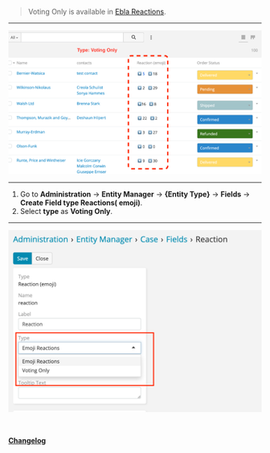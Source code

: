 > Voting Only is available in [Ebla Reactions](https://www.eblasoft.com.tr/espocrm-extension-page/reactions).

---

![Voting Only](../../_static/images/extensions/reactions/voting-only.png)

---


1. Go to **Administration** -> **Entity Manager** -> **{Entity Type}** -> **Fields** -> **Create Field type Reactions(
   emoji)**.
2. Select **type** as **Voting Only**.


---

![Voting Only](../../_static/images/extensions/reactions/reactions-op.png)


<br>

**<font color=gray> [Changelog](changelog.md) </font>**
